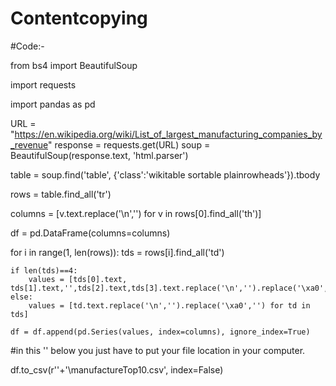 # Contentcopying
#Code:-


from bs4 import BeautifulSoup


import requests

import pandas as pd

URL = "https://en.wikipedia.org/wiki/List_of_largest_manufacturing_companies_by_revenue"
response = requests.get(URL)
soup = BeautifulSoup(response.text, 'html.parser')

table = soup.find('table', {'class':'wikitable sortable plainrowheads'}).tbody

rows = table.find_all('tr')

columns = [v.text.replace('\n','') for v in rows[0].find_all('th')]

df = pd.DataFrame(columns=columns)

for i in range(1, len(rows)):
    tds = rows[i].find_all('td')

    if len(tds)==4:
        values = [tds[0].text, tds[1].text,'',tds[2].text,tds[3].text.replace('\n','').replace('\xa0','')]
    else:
        values = [td.text.replace('\n','').replace('\xa0','') for td in tds]

    df = df.append(pd.Series(values, index=columns), ignore_index=True)

#in this '' below you just have to put your file location in your computer.
   
   df.to_csv(r''+'\\manufactureTop10.csv', index=False)
